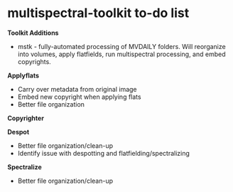 multispectral-toolkit to-do list
================================

**Toolkit Additions**

* mstk - fully-automated processing of MVDAILY folders. Will reorganize into volumes, apply flatfields, run multispectral processing, and embed copyrights.


**Applyflats**

* Carry over metadata from original image
* Embed new copyright when applying flats
* Better file organization


**Copyrighter**


**Despot**

* Better file organization/clean-up
* Identify issue with despotting and flatfielding/spectralizing


**Spectralize**

* Better file organization/clean-up